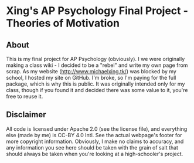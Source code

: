 Xing's AP Psychology Final Project - Theories of Motivation
==============

About
-----
This is my final project for AP Psychology (obviously). I we were originally making a class wiki - I decided to be a "rebel" and write my own page from scrap. As my website (http://www.michaelxing.tk/) was blocked by my school, I hosted my site on GitHub. I'm broke, so I'm paying for the full package, which is why this is public. It was originally intended only for my class, though if you found it and decided there was some value to it, you're free to reuse it.

Disclaimer
----------
All code is licensed under Apache 2.0 (see the license file), and everything else (made by me) is CC-BY 4.0 Intl. See the actual webpage's footer for more copyright information. Obviously, I make no claims to accuracy, and any information you see here should be taken with the grain of salt that should always be taken when you're looking at a high-schooler's project.


